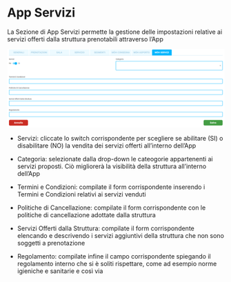 # App Servizi

La Sezione di App Servizi permette la gestione delle impostazioni relative ai servizi offerti dalla struttura prenotabili attraverso l’App

![MOH!ServicesSettings](../../assets/img/imgSettings/MOH!ServicesSettings.png#MOH!ServicesSettings)

* Servizi: cliccate lo switch corrispondente per scegliere se abilitare (SI) o disabilitare (NO) la vendita dei servizi offerti all’interno dell’App

* Categoria: selezionate dalla drop-down le cateogorie appartenenti ai servizi proposti. Ciò migliorerà la visibilità della struttura all’interno dell’App

* Termini e Condizioni: compilate il form corrispondente inserendo i Termini e Condizioni relativi ai servizi venduti

* Politiche di Cancellazione: compilate il form corrispondente con le politiche di cancellazione adottate dalla struttura

* Servizi Offerti dalla Struttura: compilate il form corrispondente elencando e descrivendo i servizi aggiuntivi della struttura che non sono soggetti a prenotazione

* Regolamento: compilate infine il campo corrispondente spiegando il regolamento interno che si è soliti rispettare, come ad esempio norme igieniche e sanitarie e così via